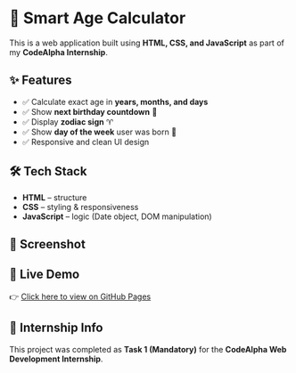 # 🚀 Smart Age Calculator

This is a web application built using **HTML, CSS, and JavaScript** as part of my **CodeAlpha Internship**.

## ✨ Features
- ✅ Calculate exact age in **years, months, and days**
- ✅ Show **next birthday countdown** 🎂
- ✅ Display **zodiac sign** ♈
- ✅ Show **day of the week** user was born 📅
- ✅ Responsive and clean UI design

## 🛠️ Tech Stack
- **HTML** – structure
- **CSS** – styling & responsiveness
- **JavaScript** – logic (Date object, DOM manipulation)

## 📸 Screenshot


## 🔗 Live Demo
👉 [Click here to view on GitHub Pages](https://YOUR_USERNAME.github.io/CodeAlpha-AgeCalculator/)

## 📌 Internship Info
This project was completed as **Task 1 (Mandatory)** for the **CodeAlpha Web Development Internship**.
